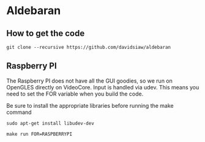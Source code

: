 # Aldebaran

## How to get the code

`git clone --recursive https://github.com/davidsiaw/aldebaran`

## Raspberry PI

The Raspberry PI does not have all the GUI goodies, so we run on OpenGLES directly on VideoCore. Input is handled via udev. This means you need to set the FOR variable when you build the code.

Be sure to install the appropriate libraries before running the make command

`sudo apt-get install libudev-dev`

`make run FOR=RASPBERRYPI`
